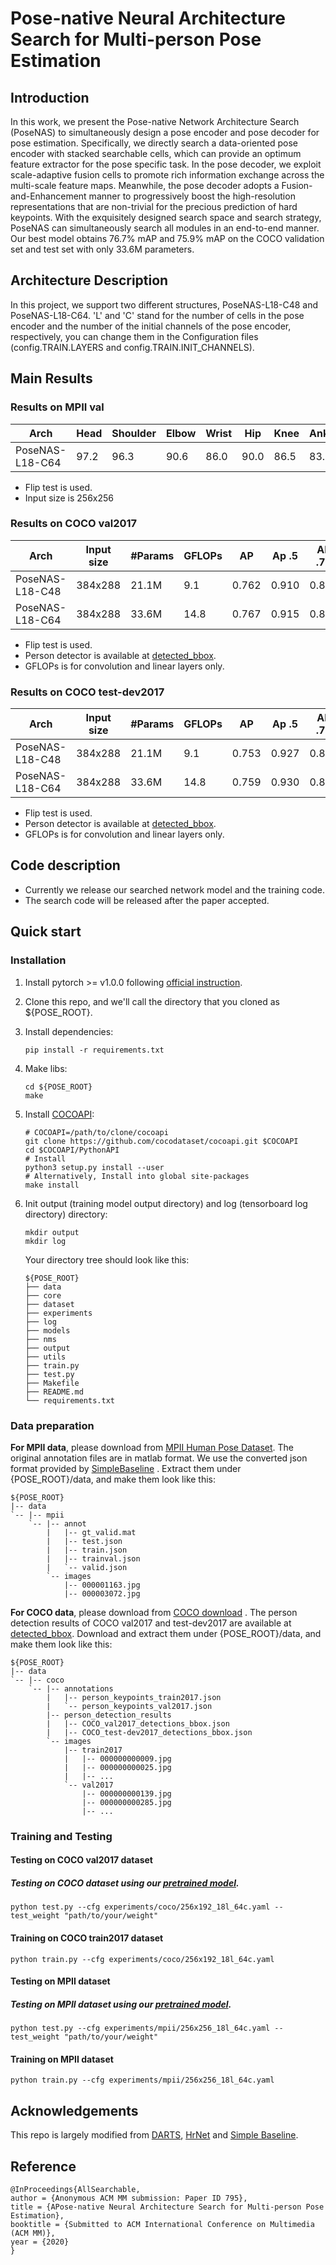 # Pose-native Neural Architecture Search for Multi-person Pose Estimation

## Introduction
In this work, we present the Pose-native Network Architecture Search (PoseNAS) to simultaneously design a pose encoder and pose decoder for pose estimation. Specifically, we directly search a data-oriented pose encoder with stacked searchable cells, which can provide an optimum feature extractor for the pose specific task. In the pose decoder, we exploit scale-adaptive fusion cells to promote rich information exchange across the multi-scale feature maps. Meanwhile, the pose decoder adopts a Fusion-and-Enhancement manner to progressively boost the high-resolution representations that are non-trivial for the precious prediction of hard keypoints. With the exquisitely designed search space and search strategy, PoseNAS can simultaneously search all modules in an end-to-end manner. Our best model obtains $76.7\%$ mAP and  $75.9\%$ mAP on the COCO validation set and test set with only $33.6$M parameters. 

## Architecture Description
In this project, we support two different structures, PoseNAS-L18-C48 and PoseNAS-L18-C64. 'L' and 'C' stand for the number of  cells in the pose encoder and the number of the initial channels of the pose encoder, respectively, you can change them in the Configuration files (config.TRAIN.LAYERS and config.TRAIN.INIT_CHANNELS). 

## Main Results
### Results on MPII val
| Arch            | Head | Shoulder | Elbow | Wrist | Hip  | Knee | Ankle | Mean |
| --------------- | ---- | -------- | ----- | ----- | ---- | ---- | ----- | ---- |
| PoseNAS-L18-C64 | 97.2 | 96.3     | 90.6  | 86.0  | 90.0 | 86.5 | 83.0  | 90.4 |

- Flip test is used.
- Input size is 256x256

### Results on COCO val2017 
| Arch            | Input size | #Params | GFLOPs | AP    | Ap .5 | AP .75 | AP (M) | AP (L) | AR    | AR .5 | AR .75 | AR (M) | AR (L) |
| --------------- | ---------- | ------- | ------ | ----- | ----- | ------ | ------ | ------ | ----- | ----- | ------ | ------ | ------ |
| PoseNAS-L18-C48 | 384x288    | 21.1M   | 9.1    | 0.762 | 0.910 | 0.830  | 0.723  | 0.828  | 0.810 | 0.944 | 0.871  | 0.768  | 0.871  |
| PoseNAS-L18-C64 | 384x288    | 33.6M   | 14.8   | 0.767 | 0.915 | 0.837  | 0.725  | 0.829  | 0.812 | 0.947 | 0.873  | 0.771  | 0.871  |

- Flip test is used.
- Person detector is available at [detected_bbox](https://).
- GFLOPs is for convolution and linear layers only.


### Results on COCO test-dev2017 
| Arch            | Input size | #Params | GFLOPs | AP    | Ap .5 | AP .75 | AP (M) | AP (L) | AR    | AR .5 | AR .75 | AR (M) | AR (L) |
| --------------- | ---------- | ------- | ------ | ----- | ----- | ------ | ------ | ------ | ----- | ----- | ------ | ------ | ------ |
| PoseNAS-L18-C48 | 384x288    | 21.1M   | 9.1    | 0.753 | 0.927 | 0.832  | 0.717  | 0.810  | 0.802 | 0.956 | 0.871  | 0.762  | 0.857  |
| PoseNAS-L18-C64 | 384x288    | 33.6M   | 14.8   | 0.759 | 0.930 | 0.838  | 0.722  | 0.814  | 0.807 | 0.958 | 0.876  | 0.767  | 0.861  |

- Flip test is used.
- Person detector is available at [detected_bbox](https://).
- GFLOPs is for convolution and linear layers only.


## Code description
- Currently we release our searched network model and the training code. 
- The search code will be released after the paper accepted. 


## Quick start
### Installation
1. Install pytorch >= v1.0.0 following [official instruction](https://pytorch.org/).
2. Clone this repo, and we'll call the directory that you cloned as ${POSE_ROOT}.
3. Install dependencies:
   ```
   pip install -r requirements.txt
   ```
4. Make libs:
   ```
   cd ${POSE_ROOT}
   make
   ```
5. Install [COCOAPI](https://github.com/cocodataset/cocoapi):
   ```
   # COCOAPI=/path/to/clone/cocoapi
   git clone https://github.com/cocodataset/cocoapi.git $COCOAPI
   cd $COCOAPI/PythonAPI
   # Install 
   python3 setup.py install --user
   # Alternatively, Install into global site-packages
   make install
   ```
6. Init output (training model output directory) and log (tensorboard log directory) directory:

   ```
   mkdir output 
   mkdir log
   ```

   Your directory tree should look like this:

   ```
   ${POSE_ROOT}
   ├── data
   ├── core
   ├── dataset
   ├── experiments
   ├── log
   ├── models
   ├── nms
   ├── output
   ├── utils
   ├── train.py
   ├── test.py
   ├── Makefile
   ├── README.md
   └── requirements.txt
   ```

### Data preparation
**For MPII data**, please download from [MPII Human Pose Dataset](http://human-pose.mpi-inf.mpg.de/). The original annotation files are in matlab format. We use the converted  json format provided by  [SimpleBaseline](https://github.com/microsoft/human-pose-estimation.pytorch) .
Extract them under {POSE_ROOT}/data, and make them look like this:

```
${POSE_ROOT}
|-- data
`-- |-- mpii
    `-- |-- annot
        |   |-- gt_valid.mat
        |   |-- test.json
        |   |-- train.json
        |   |-- trainval.json
        |   `-- valid.json
        `-- images
            |-- 000001163.jpg
            |-- 000003072.jpg
```

**For COCO data**, please download from [COCO download](http://cocodataset.org/#download) . The  person detection results of COCO val2017 and test-dev2017 are available at   [detected_bbox](https://).
Download and extract them under {POSE_ROOT}/data, and make them look like this:

```
${POSE_ROOT}
|-- data
`-- |-- coco
    `-- |-- annotations
        |   |-- person_keypoints_train2017.json
        |   `-- person_keypoints_val2017.json
        |-- person_detection_results
        |   |-- COCO_val2017_detections_bbox.json
        |   |-- COCO_test-dev2017_detections_bbox.json
        `-- images
            |-- train2017
            |   |-- 000000000009.jpg
            |   |-- 000000000025.jpg
            |   |-- ... 
            `-- val2017
                |-- 000000000139.jpg
                |-- 000000000285.jpg
                |-- ... 
```

### Training and Testing

#### Testing on COCO val2017 dataset

##### Testing on COCO dataset  using  our [pretrained model](https://drive.google.com/drive/).

```
python test.py --cfg experiments/coco/256x192_18l_64c.yaml --test_weight "path/to/your/weight"
```

#### Training on COCO train2017 dataset

```
python train.py --cfg experiments/coco/256x192_18l_64c.yaml
```



#### Testing on MPII dataset

##### Testing on MPII dataset  using  our [pretrained model](https://drive.google.com/drive/).

```
python test.py --cfg experiments/mpii/256x256_18l_64c.yaml --test_weight "path/to/your/weight"
```

#### Training on MPII dataset
```
python train.py --cfg experiments/mpii/256x256_18l_64c.yaml
```



## Acknowledgements
This repo is largely modified from [DARTS](https://github.com/quark0/darts), [HrNet](https://github.com/leoxiaobin/deep-high-resolution-net.pytorch) and [Simple Baseline](https://github.com/microsoft/human-pose-estimation.pytorch).

## Reference
  ```
@InProceedings{AllSearchable,
  author = {Anonymous ACM MM submission: Paper ID 795},
  title = {APose-native Neural Architecture Search for Multi-person Pose Estimation},
  booktitle = {Submitted to ACM International Conference on Multimedia (ACM MM)},
  year = {2020}
}

  ```
